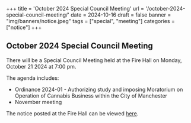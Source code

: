 +++
title = 'October 2024 Special Council Meeting'
url = '/october-2024-special-council-meeting/'
date = 2024-10-16
draft = false
banner = "img/banners/notice.jpeg"
tags = ["special", "meeting"]
categories = ["notice"]
+++
## October 2024 Special Council Meeting ##
There will be a Special Council Meeting held at the Fire Hall on Monday, October 21 2024 at 7:00 pm. 

The agenda includes:
- Ordinance 2024-01 - Authorizing study and imposing Moratorium on Operation of Cannabis Business within the City of Manchester
- November meeting

The notice posted at the Fire Hall can be viewed [here](/pdf/Special_Council_Meeting_Oct_2024.pdf).